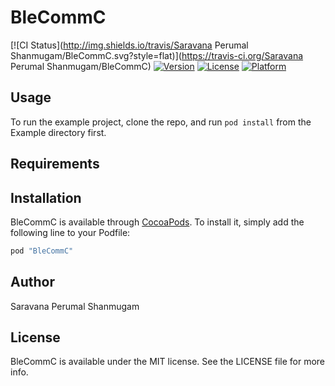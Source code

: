# BleCommC

[![CI Status](http://img.shields.io/travis/Saravana Perumal Shanmugam/BleCommC.svg?style=flat)](https://travis-ci.org/Saravana Perumal Shanmugam/BleCommC)
[![Version](https://img.shields.io/cocoapods/v/BleCommC.svg?style=flat)](http://cocoapods.org/pods/BleCommC)
[![License](https://img.shields.io/cocoapods/l/BleCommC.svg?style=flat)](http://cocoapods.org/pods/BleCommC)
[![Platform](https://img.shields.io/cocoapods/p/BleCommC.svg?style=flat)](http://cocoapods.org/pods/BleCommC)

## Usage

To run the example project, clone the repo, and run `pod install` from the Example directory first.

## Requirements

## Installation

BleCommC is available through [CocoaPods](http://cocoapods.org). To install
it, simply add the following line to your Podfile:

```ruby
pod "BleCommC"
```

## Author

Saravana Perumal Shanmugam

## License

BleCommC is available under the MIT license. See the LICENSE file for more info.
